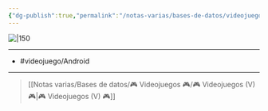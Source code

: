 ```yaml
---
{"dg-publish":true,"permalink":"/notas-varias/bases-de-datos/videojuegos/v-battleplans/"}
---
```



![|150](https://images.igdb.com/igdb/image/upload/t_cover_big/tyzns7irzpuyn3pbzshv.jpg)

---

- #videojuego/Android 

---

> [[Notas varias/Bases de datos/🎮 Videojuegos 🎮/🎮 Videojuegos (V) 🎮\|🎮 Videojuegos (V) 🎮]]